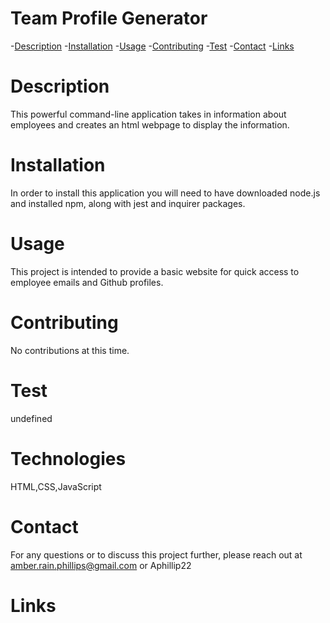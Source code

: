 # Team Profile Generator
  -[Description](#description)
  -[Installation](#installation)
  -[Usage](#usage)
  -[Contributing](#contributing)
  -[Test](#test)
  -[Contact](#contact)
  -[Links](#links)
  # Description
  This powerful command-line application takes in information about employees and creates an html webpage to display the information.
  # Installation
  In order to install this application you will need to have downloaded node.js and installed npm, along with jest and inquirer packages.
  # Usage
  This project is intended to provide a basic website for quick access to employee emails and Github profiles.
  # Contributing
  No contributions at this time.
  # Test
  undefined
  # Technologies
  HTML,CSS,JavaScript
  # Contact
  For any questions or to discuss this project further, please reach out at amber.rain.phillips@gmail.com or Aphillip22
  # Links
  
